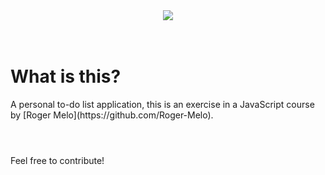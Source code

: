 <div style="text-align:center"><img src="https://user-images.githubusercontent.com/70287096/132997635-1a47b39c-ca7c-4310-9f48-52382ce372ad.png"></div>
<br>
<br>
<h1>What is this?</h1>
A personal to-do list application, this is an exercise in a JavaScript course by [Roger Melo](https://github.com/Roger-Melo).<br>

#
<br>
Feel free to contribute!
